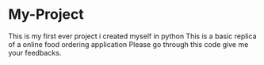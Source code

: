 # My-Project
This is my first ever project i created myself in python 
This is a basic replica of a online food ordering application
Please go through this code give me your feedbacks.
